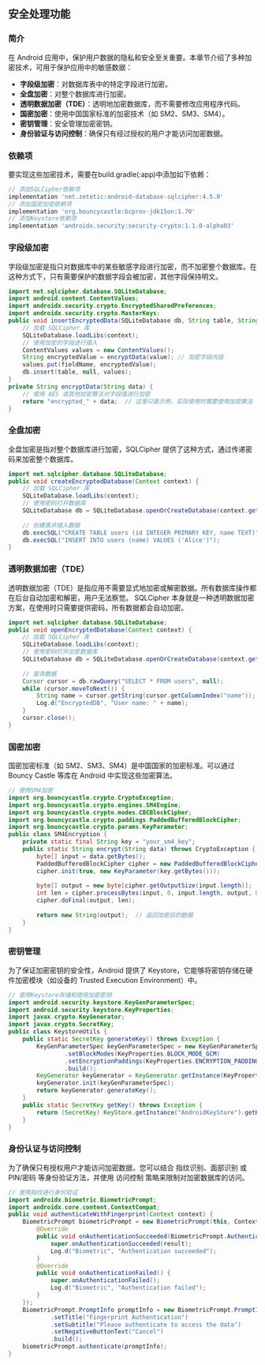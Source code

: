 ## 安全处理功能

### 简介
在 Android 应用中，保护用户数据的隐私和安全至关重要。本章节介绍了多种加密技术，可用于保护应用中的敏感数据：

- **字段级加密**：对数据库表中的特定字段进行加密。
- **全盘加密**：对整个数据库进行加密。
- **透明数据加密（TDE）**：透明地加密数据库，而不需要修改应用程序代码。
- **国密加密**：使用中国国家标准的加密技术（如 SM2、SM3、SM4）。
- **密钥管理**：安全管理加密密钥。
- **身份验证与访问控制**：确保只有经过授权的用户才能访问加密数据。

### 依赖项
要实现这些加密技术，需要在build.gradle(:app)中添加如下依赖：

```gradle
// 添加SQLCipher依赖项
implementation 'net.zetetic:android-database-sqlcipher:4.5.0'
// 添加国密加密依赖项
implementation 'org.bouncycastle:bcprov-jdk15on:1.70'
// 添加Keystore依赖项
implementation 'androidx.security:security-crypto:1.1.0-alpha03'
```

### 字段级加密
字段级加密是指只对数据库中的某些敏感字段进行加密，而不加密整个数据库。在这种方式下，只有需要保护的数据字段会被加密，其他字段保持明文。

```java
import net.sqlcipher.database.SQLiteDatabase;
import android.content.ContentValues;
import androidx.security.crypto.EncryptedSharedPreferences;
import androidx.security.crypto.MasterKeys;
public void insertEncryptedData(SQLiteDatabase db, String table, String fieldName, String value) {
    // 加载 SQLCipher 库
    SQLiteDatabase.loadLibs(context);
    // 使用加密的字段进行插入
    ContentValues values = new ContentValues();
    String encryptedValue = encryptData(value); // 加密字段内容
    values.put(fieldName, encryptedValue);
    db.insert(table, null, values);
}
private String encryptData(String data) {
    // 使用 AES 或其他加密算法对字段值进行加密
    return "encrypted_" + data;  // 这里只是示例，实际使用时需要使用加密算法
}
```

### 全盘加密
全盘加密是指对整个数据库进行加密，SQLCipher 提供了这种方式，通过传递密码来加密整个数据库。

```java
import net.sqlcipher.database.SQLiteDatabase;
public void createEncryptedDatabase(Context context) {
    // 加载 SQLCipher 库
    SQLiteDatabase.loadLibs(context);
    // 使用密码打开数据库
    SQLiteDatabase db = SQLiteDatabase.openOrCreateDatabase(context.getDatabasePath("encrypted.db"), "your_password", null);
    
    // 创建表并插入数据
    db.execSQL("CREATE TABLE users (id INTEGER PRIMARY KEY, name TEXT)");
    db.execSQL("INSERT INTO users (name) VALUES ('Alice')");
}
```

### 透明数据加密（TDE）
透明数据加密（TDE）是指应用不需要显式地加密或解密数据。所有数据库操作都在后台自动加密和解密，用户无法察觉。
SQLCipher 本身就是一种透明数据加密方案，在使用时只需要提供密码，所有数据都会自动加密。

```java
import net.sqlcipher.database.SQLiteDatabase;
public void openEncryptedDatabase(Context context) {
    // 加载 SQLCipher 库
    SQLiteDatabase.loadLibs(context);
    // 使用密码打开加密数据库
    SQLiteDatabase db = SQLiteDatabase.openOrCreateDatabase(context.getDatabasePath("encrypted.db"), "your_password", null);
    
    // 查询数据
    Cursor cursor = db.rawQuery("SELECT * FROM users", null);
    while (cursor.moveToNext()) {
        String name = cursor.getString(cursor.getColumnIndex("name"));
        Log.d("EncryptedDB", "User name: " + name);
    }
    cursor.close();
}
```

### 国密加密
国密加密标准（如 SM2、SM3、SM4）是中国国家的加密标准。可以通过 Bouncy Castle 等库在 Android 中实现这些加密算法。

```java
// 使用SM4加密
import org.bouncycastle.crypto.CryptoException;
import org.bouncycastle.crypto.engines.SM4Engine;
import org.bouncycastle.crypto.modes.CBCBlockCipher;
import org.bouncycastle.crypto.paddings.PaddedBufferedBlockCipher;
import org.bouncycastle.crypto.params.KeyParameter;
public class SM4Encryption {
    private static final String key = "your_sm4_key";
    public static String encrypt(String data) throws CryptoException {
        byte[] input = data.getBytes();
        PaddedBufferedBlockCipher cipher = new PaddedBufferedBlockCipher(new CBCBlockCipher(new SM4Engine()));
        cipher.init(true, new KeyParameter(key.getBytes()));
        
        byte[] output = new byte[cipher.getOutputSize(input.length)];
        int len = cipher.processBytes(input, 0, input.length, output, 0);
        cipher.doFinal(output, len);
        
        return new String(output);  // 返回加密后的数据
    }
}
```

### 密钥管理
为了保证加密密钥的安全性，Android 提供了 Keystore，它能够将密钥存储在硬件加密模块（如设备的 Trusted Execution Environment）中。

```java
// 使用Keystore存储和使用加密密钥
import android.security.keystore.KeyGenParameterSpec;
import android.security.keystore.KeyProperties;
import javax.crypto.KeyGenerator;
import javax.crypto.SecretKey;
public class KeystoreUtils {
    public static SecretKey generateKey() throws Exception {
        KeyGenParameterSpec keyGenParameterSpec = new KeyGenParameterSpec.Builder("my_key_alias", KeyProperties.PURPOSE_ENCRYPT | KeyProperties.PURPOSE_DECRYPT)
                .setBlockModes(KeyProperties.BLOCK_MODE_GCM)
                .setEncryptionPaddings(KeyProperties.ENCRYPTION_PADDING_NONE)
                .build();
        KeyGenerator keyGenerator = KeyGenerator.getInstance(KeyProperties.KEY_ALGORITHM_AES, "AndroidKeyStore");
        keyGenerator.init(keyGenParameterSpec);
        return keyGenerator.generateKey();
    }
    public static SecretKey getKey() throws Exception {
        return (SecretKey) KeyStore.getInstance("AndroidKeyStore").getKey("my_key_alias", null);
    }
}
```

### 身份认证与访问控制
为了确保只有授权用户才能访问加密数据，您可以结合 指纹识别、面部识别 或 PIN/密码 等身份验证方法，并使用 访问控制 策略来限制对加密数据库的访问。

```java
// 使用指纹进行身份验证
import androidx.biometric.BiometricPrompt;
import androidx.core.content.ContextCompat;
public void authenticateWithFingerprint(Context context) {
    BiometricPrompt biometricPrompt = new BiometricPrompt(this, ContextCompat.getMainExecutor(context), new BiometricPrompt.AuthenticationCallback() {
        @Override
        public void onAuthenticationSucceeded(BiometricPrompt.AuthenticationResult result) {
            super.onAuthenticationSucceeded(result);
            Log.d("Biometric", "Authentication succeeded");
        }
        @Override
        public void onAuthenticationFailed() {
            super.onAuthenticationFailed();
            Log.d("Biometric", "Authentication failed");
        }
    });
    BiometricPrompt.PromptInfo promptInfo = new BiometricPrompt.PromptInfo.Builder()
            .setTitle("Fingerprint Authentication")
            .setSubtitle("Please authenticate to access the data")
            .setNegativeButtonText("Cancel")
            .build();
    biometricPrompt.authenticate(promptInfo);
}
```